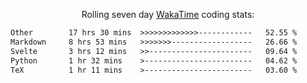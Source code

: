 <p align="center">Rolling seven day <a href="https://wakatime.com/@syrkis"/>WakaTime</a> coding stats:</p>
<!--START_SECTION:waka-->

```txt
Other        17 hrs 30 mins  >>>>>>>>>>>>>------------   52.55 %
Markdown     8 hrs 53 mins   >>>>>>>------------------   26.66 %
Svelte       3 hrs 12 mins   >>-----------------------   09.64 %
Python       1 hr 32 mins    >------------------------   04.62 %
TeX          1 hr 11 mins    >------------------------   03.60 %
```

<!--END_SECTION:waka-->
